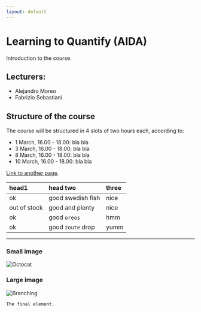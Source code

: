 ```yaml
---
layout: default
---
```


# Learning to Quantify (AIDA)

Introduction to the course. 

## Lecturers:

* Alejandro Moreo
* Fabrizio Sebastiani

## Structure of the course

The course will be structured in 4 slots of two hours each, according to:

* 1 March, 16.00 - 18.00: bla bla
* 3 March, 16.00 - 18.00: bla bla
* 8 March, 16.00 - 18.00: bla bla
* 10 March, 16.00 - 18.00: bla bla

[Link to another page](./another-page.html).


| head1        | head two          | three |
|:-------------|:------------------|:------|
| ok           | good swedish fish | nice  |
| out of stock | good and plenty   | nice  |
| ok           | good `oreos`      | hmm   |
| ok           | good `zoute` drop | yumm  |

* * *

### Small image

![Octocat](https://github.githubassets.com/images/icons/emoji/octocat.png)

### Large image

![Branching](https://guides.github.com/activities/hello-world/branching.png)


```
The final element.
```
